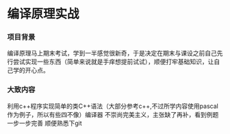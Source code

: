 # 编译原理实战

### 项目背景
编译原理马上期末考试，学到一半感觉很新奇，于是决定在期末与课设之前自己先行尝试实现一些东西（简单来说就是手痒想提前试试），顺便打牢基础知识，让自己学的开心点。

### 大致内容
利用c++程序实现简单的类C++语法（大部分参考c++,不过所学内容使用pascal作为例子，所以有些四不像）编译器
不崇尚完美主义，主张缺了再补，看到例题一步一步完善
顺便熟悉下git